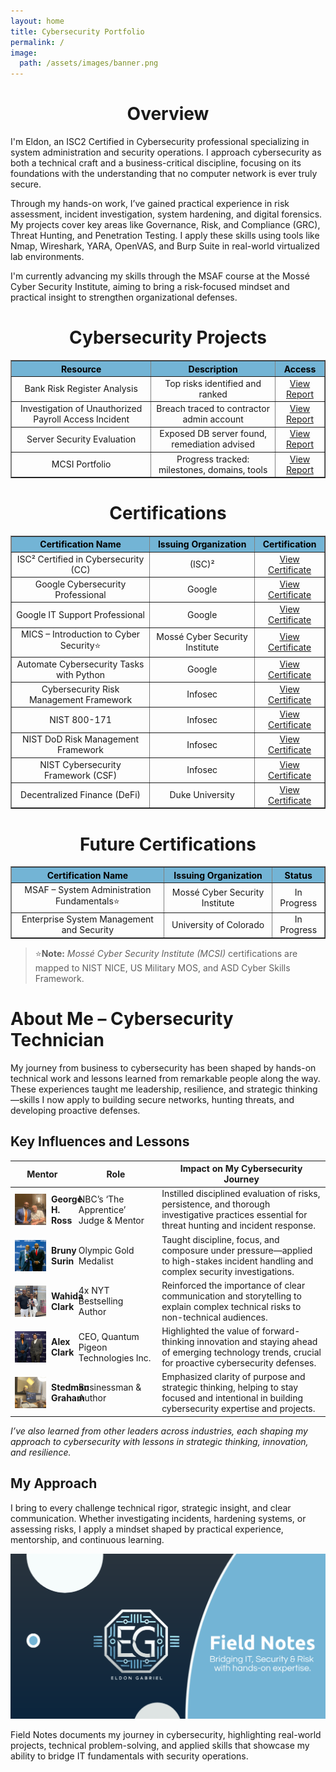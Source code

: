 ```yaml
---
layout: home
title: Cybersecurity Portfolio
permalink: /
image:
  path: /assets/images/banner.png
---
```


<center><h1>Overview</h1></center>

I'm Eldon, an ISC2 Certified in Cybersecurity professional specializing in system administration and security operations. I approach cybersecurity as both a technical craft and a business-critical discipline, focusing on its foundations with the understanding that no computer network is ever truly secure.

Through my hands-on work, I’ve gained practical experience in risk assessment, incident investigation, system hardening, and digital forensics. My projects cover key areas like Governance, Risk, and Compliance (GRC), Threat Hunting, and Penetration Testing. I apply these skills using tools like Nmap, Wireshark, YARA, OpenVAS, and Burp Suite in real-world virtualized lab environments.

I'm currently advancing my skills through the MSAF course at the Mossé Cyber Security Institute, aiming to bring a risk-focused mindset and practical insight to strengthen organizational defenses.

<center><h1>Cybersecurity Projects</h1></center>

<table align="center" border="1" cellspacing="0" cellpadding="5">
  <thead>
    <tr style="background-color: #73b4d5; color: #000000; text-align: center;">
      <th style="text-align: center;">Resource</th>
      <th style="text-align: center;">Description</th>
      <th style="text-align: center;">Access</th>
    </tr>
  </thead>
  <tbody>
    <tr>
      <td style="text-align: center;">Bank Risk Register Analysis</td>
      <td style="text-align: center;">Top risks identified and ranked</td>
      <td style="text-align: center;"><a href="https://github.com/EldonGabriel/eldongabriel.github.io/blob/main/assets/reports/REPORT%20%E2%80%93%20Bank%20Risk%20Register%20Analysis%20%E2%80%93%20v1.0.2.pdf" target="_blank">View Report</a></td>
    </tr>
    <tr>
      <td style="text-align: center;">Investigation of Unauthorized Payroll Access Incident</td>
      <td style="text-align: center;">Breach traced to contractor admin account</td>
      <td style="text-align: center;"><a href="https://github.com/EldonGabriel/eldongabriel.github.io/blob/main/assets/reports/REPORT%20%E2%80%93%20Investigation%20of%20Unauthorized%20Payroll%20Access%20Incident%20-%20v1.2.0.pdf" target="_blank">View Report</a></td>
    </tr>
    <tr>
      <td style="text-align: center;">Server Security Evaluation</td>
      <td style="text-align: center;">Exposed DB server found, remediation advised</td>
      <td style="text-align: center;"><a href="https://github.com/EldonGabriel/eldongabriel.github.io/blob/main/assets/reports/REPORT%20%E2%80%93%20Server%20Security%20Evaluation%20%E2%80%93%20v1.2.0.pdf" target="_blank">View Report</a></td>
    </tr>
    <tr>
      <td style="text-align: center;">MCSI Portfolio</td>
      <td style="text-align: center;">Progress tracked: milestones, domains, tools</td>
      <td style="text-align: center;"><a href="https://students.mosse-institute.com/student/SB6kNYfrf4Z9gg4Zz8T5LixXI832" target="_blank">View Report</a></td>
    </tr>
  </tbody>
</table>

<center><h1>Certifications</h1></center>

<table align="center" border="1" cellspacing="0" cellpadding="5">
  <thead>
    <tr style="background-color: #73b4d5; color: #000000; text-align: center;">
      <th style="text-align: center;">Certification Name</th>
      <th style="text-align: center;">Issuing Organization</th>
      <th style="text-align: center;">Certification</th>
    </tr>
  </thead>
  <tbody>
    <tr>
      <td style="text-align: center;">ISC² Certified in Cybersecurity (CC)</td>
      <td style="text-align: center;">(ISC)²</td>
      <td style="text-align: center;"><a href="https://github.com/EldonGabriel/eldongabriel.github.io/blob/main/assets/certifications/isc2-certified-in-cybersecurity-certification.pdf" target="_blank">View Certificate</a></td>
    </tr>
    <tr>
      <td style="text-align: center;">Google Cybersecurity Professional</td>
      <td style="text-align: center;">Google</td>
      <td style="text-align: center;"><a href="https://coursera.org/share/7c3bcf0faa50aa1119f88179103c03c0" target="_blank">View Certificate</a></td>
    </tr>
    <tr>
      <td style="text-align: center;">Google IT Support Professional</td>
      <td style="text-align: center;">Google</td>
      <td style="text-align: center;"><a href="https://coursera.org/share/24974875606de08e51eaf1c75765dd3f" target="_blank">View Certificate</a></td>
    </tr>
    <tr>
      <td style="text-align: center;">MICS – Introduction to Cyber Security⭐</td>
      <td style="text-align: center;">Mossé Cyber Security Institute</td>
      <td style="text-align: center;"><a href="https://github.com/EldonGabriel/eldongabriel.github.io/blob/main/assets/certifications/MICS-introduction-to-cyber-security-cybersecurity-level-3.png" target="_blank">View Certificate</a></td>
    </tr>
    <tr>
      <td style="text-align: center;">Automate Cybersecurity Tasks with Python</td>
      <td style="text-align: center;">Google</td>
      <td style="text-align: center;"><a href="https://coursera.org/share/3595ecfbd5127b500c93148940fd0edf" target="_blank">View Certificate</a></td>
    </tr>
    <tr>
      <td style="text-align: center;">Cybersecurity Risk Management Framework</td>
      <td style="text-align: center;">Infosec</td>
      <td style="text-align: center;"><a href="https://coursera.org/share/eed1ef723476b973d0a2b41e56d76706" target="_blank">View Certificate</a></td>
    </tr>
    <tr>
      <td style="text-align: center;">NIST 800-171</td>
      <td style="text-align: center;">Infosec</td>
      <td style="text-align: center;"><a href="https://coursera.org/share/1194fd730e7254f24a77b29bbcfabd60" target="_blank">View Certificate</a></td>
    </tr>
    <tr>
      <td style="text-align: center;">NIST DoD Risk Management Framework</td>
      <td style="text-align: center;">Infosec</td>
      <td style="text-align: center;"><a href="https://coursera.org/share/4ee7fee2831b47e3409d5f1dd55fc033" target="_blank">View Certificate</a></td>
    </tr>
    <tr>
      <td style="text-align: center;">NIST Cybersecurity Framework (CSF)</td>
      <td style="text-align: center;">Infosec</td>
      <td style="text-align: center;"><a href="https://coursera.org/share/239c0a98787e7acb3392f5af9a849cb4" target="_blank">View Certificate</a></td>
    </tr>
    <tr>
      <td style="text-align: center;">Decentralized Finance (DeFi)</td>
      <td style="text-align: center;">Duke University</td>
      <td style="text-align: center;"><a href="https://coursera.org/share/82bb58772fdca44cc62d2e148b1baa6d" target="_blank">View Certificate</a></td>
    </tr>
  </tbody>
</table>

<center><h1>Future Certifications</h1></center>

<table align="center" border="1" cellspacing="0" cellpadding="5">
  <thead>
    <tr style="background-color: #73b4d5; color: #000000; text-align: center;">
      <th style="text-align: center;">Certification Name</th>
      <th style="text-align: center;">Issuing Organization</th>
      <th style="text-align: center;">Status</th>
    </tr>
  </thead>
  <tbody>
    <tr>
      <td style="text-align: center;">MSAF – System Administration Fundamentals⭐</td>
      <td style="text-align: center;">Mossé Cyber Security Institute</td>
      <td style="text-align: center;">In Progress</td>
    </tr>
    <tr>
      <td style="text-align: center;">Enterprise System Management and Security</td>
      <td style="text-align: center;">University of Colorado</td>
      <td style="text-align: center;">In Progress</td>
    </tr>
  </tbody>
</table>

> ⭐**Note:** _Mossé Cyber Security Institute (MCSI)_ certifications are mapped to NIST NICE, US Military MOS, and ASD Cyber Skills Framework.

# About Me – Cybersecurity Technician

<p>My journey from business to cybersecurity has been shaped by hands-on technical work and lessons learned from remarkable people along the way. These experiences taught me leadership, resilience, and strategic thinking—skills I now apply to building secure networks, hunting threats, and developing proactive defenses.</p>

<h2>Key Influences and Lessons</h2>
<table>
  <thead>
    <tr>
      <th>Mentor</th>
      <th>Role</th>
      <th>Impact on My Cybersecurity Journey</th>
    </tr>
  </thead>
  <tbody>
    <tr>
      <td>
        <div style="display: flex; align-items: center;">
          <img src="assets/images/george.png" alt="George H. Ross" width="50" style="margin-right: 8px;">
          <strong>George H. Ross</strong>
        </div>
      </td>
      <td>NBC’s ‘The Apprentice’ Judge & Mentor</td>
      <td>Instilled disciplined evaluation of risks, persistence, and thorough investigative practices essential for threat hunting and incident response.</td>
    </tr>
    <tr>
      <td>
        <div style="display: flex; align-items: center;">
          <img src="assets/images/bruny.png" alt="Bruny Surin" width="50" style="margin-right: 8px;">
          <strong>Bruny Surin</strong>
        </div>
      </td>
      <td>Olympic Gold Medalist</td>
      <td>Taught discipline, focus, and composure under pressure—applied to high-stakes incident handling and complex security investigations.</td>
    </tr>
    <tr>
      <td>
        <div style="display: flex; align-items: center;">
          <img src="assets/images/wahida.png" alt="Wahida Clark" width="50" style="margin-right: 8px;">
          <strong>Wahida Clark</strong>
        </div>
      </td>
      <td>4x NYT Bestselling Author</td>
      <td>Reinforced the importance of clear communication and storytelling to explain complex technical risks to non-technical audiences.</td>
    </tr>
    <tr>
      <td>
        <div style="display: flex; align-items: center;">
          <img src="assets/images/alex.png" alt="Alex Clark" width="50" style="margin-right: 8px;">
          <strong>Alex Clark</strong>
        </div>
      </td>
      <td>CEO, Quantum Pigeon Technologies Inc.</td>
      <td>Highlighted the value of forward-thinking innovation and staying ahead of emerging technology trends, crucial for proactive cybersecurity defenses.</td>
    </tr>
    <tr>
      <td>
        <div style="display: flex; align-items: center;">
          <img src="assets/images/stedman.png" alt="Stedman Graham" width="50" style="margin-right: 8px;">
          <strong>Stedman Graham</strong>
        </div>
      </td>
      <td>Businessman & Author</td>
      <td>Emphasized clarity of purpose and strategic thinking, helping to stay focused and intentional in building cybersecurity expertise and projects.</td>
    </tr>
  </tbody>
</table>

<p><em>I’ve also learned from other leaders across industries, each shaping my approach to cybersecurity with lessons in strategic thinking, innovation, and resilience.</em></p>

<h2>My Approach</h2>
<p>I bring to every challenge technical rigor, strategic insight, and clear communication. Whether investigating incidents, hardening systems, or assessing risks, I apply a mindset shaped by practical experience, mentorship, and continuous learning.</p>

<img src="/assets/images/fnlogo.png" alt="Field Notes Banner">

Field Notes documents my journey in cybersecurity, highlighting real-world projects, technical problem-solving, and applied skills that showcase my ability to bridge IT fundamentals with security operations.
